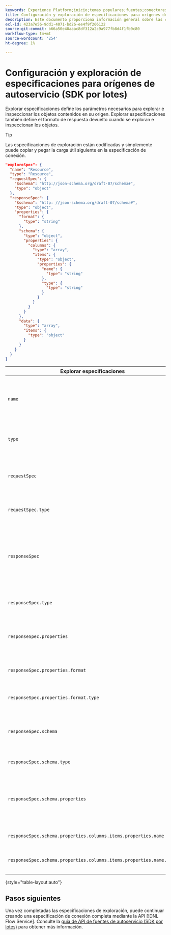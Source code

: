 ```yaml
---
keywords: Experience Platform;inicio;temas populares;fuentes;conectores;conectores de origen;sdk de fuentes;sdk;SDK
title: Configuración y exploración de especificaciones para orígenes de autoservicio (SDK por lotes)
description: Este documento proporciona información general sobre las configuraciones que debe preparar para utilizar fuentes de autoservicio (SDK por lotes).
exl-id: 423a7e56-9dd1-4071-bd26-ee4f9f206122
source-git-commit: b66a50e40aaac8df312a2c9a977fb8d4f1fb0c80
workflow-type: tm+mt
source-wordcount: '254'
ht-degree: 1%

---
```


# Configuración y exploración de especificaciones para orígenes de autoservicio (SDK por lotes)

Explorar especificaciones define los parámetros necesarios para explorar e inspeccionar los objetos contenidos en su origen. Explorar especificaciones también define el formato de respuesta devuelto cuando se exploran e inspeccionan los objetos.

>[!TIP]
>
>Las especificaciones de exploración están codificadas y simplemente puede copiar y pegar la carga útil siguiente en la especificación de conexión.

```json
"exploreSpec": {
  "name": "Resource",
  "type": "Resource",
  "requestSpec": {
    "$schema": "http://json-schema.org/draft-07/schema#",
    "type": "object"
  },
  "responseSpec": {
    "$schema": "http: //json-schema.org/draft-07/schema#",
    "type": "object",
    "properties": {
      "format": {
        "type": "string"
      },
      "schema": {
        "type": "object",
        "properties": {
          "columns": {
            "type": "array",
            "items": {
              "type": "object",
              "properties": {
                "name": {
                  "type": "string"
                },
                "type": {
                  "type": "string"
                }
              }
            }
          }
        }
      },
      "data": {
        "type": "array",
        "items": {
          "type": "object"
        }
      }
    }
  }
}
```

| Explorar especificaciones | Descripción | Ejemplo |
| --- | --- | --- |
| `name` | Define el nombre o el identificador de la especificación de exploración. | `Resource` |
| `type` | Define el tipo de especificación de exploración. | `Resource` |
| `requestSpec` | Contiene los parámetros necesarios para explorar objetos en la conexión. |
| `requestSpec.type` | Define el tipo de datos de la especificación de solicitud. | `object` |
| `responseSpec` | Contiene los parámetros que definen el formato del mensaje de respuesta devuelto en una llamada de exploración. |
| `responseSpec.type` | Define el tipo de datos de la especificación de respuesta. | `object` |
| `responseSpec.properties` | Contiene información sobre el formato del mensaje de respuesta. |
| `responseSpec.properties.format` | Define el formato del esquema de respuesta. | `object` |
| `responseSpec.properties.format.type` | Define el tipo de datos de las propiedades. | `string` |
| `responseSpec.schema` | Contiene información sobre el formato del esquema de respuesta. |
| `responseSpec.schema.type` | Define el tipo de datos del esquema. | `object` |
| `responseSpec.schema.properties` | Contiene información sobre las columnas, el tipo y los elementos contenidos en un esquema. |
| `responseSpec.schema.properties.columns.items.properties.name` | Muestra el nombre del archivo. |
| `responseSpec.schema.properties.columns.items.properties.name.type` | Define el tipo de datos del nombre del archivo. | `string` |

{style="table-layout:auto"}

## Pasos siguientes

Una vez completadas las especificaciones de exploración, puede continuar creando una especificación de conexión completa mediante la API [!DNL Flow Service]. Consulte la [guía de API de fuentes de autoservicio (SDK por lotes)](../api/api-overview.md) para obtener más información.
